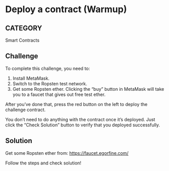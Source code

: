 # Deploy a contract (Warmup)

## CATEGORY

Smart Contracts

## Challenge

To complete this challenge, you need to:

1. Install MetaMask.
2. Switch to the Ropsten test network.
3. Get some Ropsten ether. Clicking the “buy” button in MetaMask will take you to a faucet that gives out free test ether.

After you’ve done that, press the red button on the left to deploy the challenge contract.

You don’t need to do anything with the contract once it’s deployed. Just click the “Check Solution” button to verify that you deployed successfully.

## Solution

Get some Ropsten ether from: https://faucet.egorfine.com/

Follow the steps and check solution!

